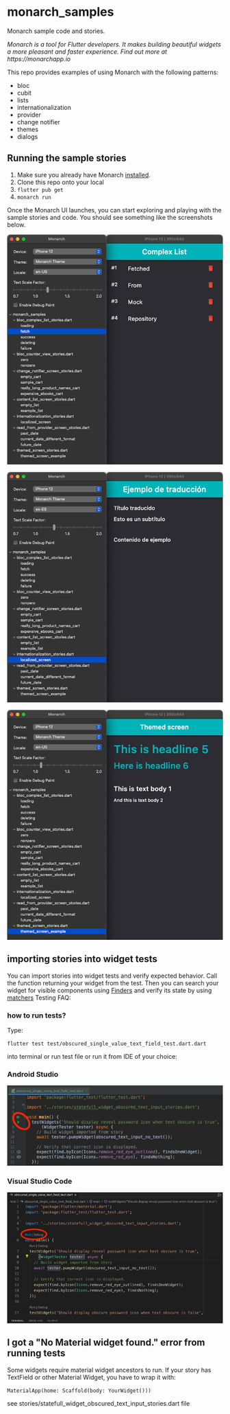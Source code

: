 # monarch_samples

Monarch sample code and stories.

_Monarch is a tool for Flutter developers. It makes building beautiful widgets a more pleasant and faster experience. Find out more at https://monarchapp.io_

This repo provides examples of using Monarch with the following patterns:
- bloc
- cubit
- lists
- internationalization
- provider
- change notifier
- themes
- dialogs

## Running the sample stories

1. Make sure you already have Monarch [installed](https://monarchapp.io/docs/install).
2. Clone this repo onto your local
3. `flutter pub get`
4. `monarch run`

Once the Monarch UI launches, you can start exploring and playing with the sample stories and code. You should see something like the screenshots below.

![](docs/fetch-complex-list.png)

![](docs/localized-screen.png)

![](docs/themed-screen.png)
    
## importing stories into widget tests

You can import stories into widget tests and verify expected behavior.
Call the function returning your widget from the test.
Then you can search your widget for visible components using [Finders](https://flutter.dev/docs/cookbook/testing/widget/introduction#5-search-for-our-widget-using-a-finder) and verify its state by using [matchers](https://flutter.dev/docs/cookbook/testing/widget/introduction#6-verify-the-widget-using-a-matcher)
Testing FAQ:

### how to run tests?
 Type: 

    flutter test test/obscured_single_value_text_field_test.dart.dart
    
into terminal or run test file or run it from IDE of your choice:

### Android Studio

![](docs/run_test_android_studio.png)
    
### Visual Studio Code

![](docs/run_test_vscode.png)

    
## I got a "No Material widget found." error from running tests
Some widgets require material widget ancestors to run. If your story has TextField or other Material Widget,
 you have to wrap it with: 
 
    MaterialApp(home: Scaffold(body: YourWidget()))
    
see stories/statefull_widget_obscured_text_input_stories.dart file
